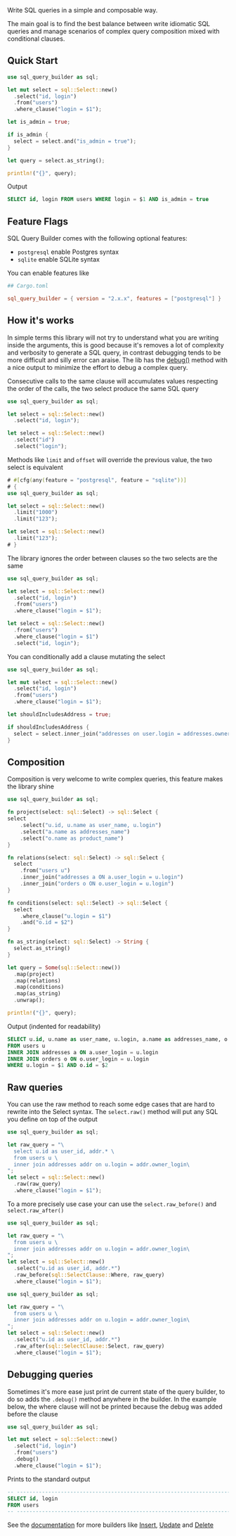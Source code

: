 Write SQL queries in a simple and composable way.

The main goal is to find the best balance between write idiomatic SQL queries and manage scenarios
of complex query composition mixed with conditional clauses.


## Quick Start

```rust
use sql_query_builder as sql;

let mut select = sql::Select::new()
  .select("id, login")
  .from("users")
  .where_clause("login = $1");

let is_admin = true;

if is_admin {
  select = select.and("is_admin = true");
}

let query = select.as_string();

println!("{}", query);
```

Output

```sql
SELECT id, login FROM users WHERE login = $1 AND is_admin = true
```


## Feature Flags

SQL Query Builder comes with the following optional features:
- `postgresql` enable Postgres syntax
- `sqlite` enable SQLite syntax

You can enable features like

```toml
## Cargo.toml

sql_query_builder = { version = "2.x.x", features = ["postgresql"] }
```


## How it's works

In simple terms this library will not try to understand what you are writing inside the arguments, this is good
because it's removes a lot of complexity and verbosity to generate a SQL query, in contrast debugging tends to be more difficult and silly error can araise.
The lib has the [debug()](https://docs.rs/sql_query_builder/latest/sql_query_builder/struct.Select.html#method.debug) method with a nice output to minimize the effort to debug a complex query.

Consecutive calls to the same clause will accumulates values respecting the order of the calls,
the two select produce the same SQL query

```rust
use sql_query_builder as sql;

let select = sql::Select::new()
  .select("id, login");

let select = sql::Select::new()
  .select("id")
  .select("login");
```

Methods like `limit` and `offset` will override the previous value, the two select is equivalent

```rust
# #[cfg(any(feature = "postgresql", feature = "sqlite"))]
# {
use sql_query_builder as sql;

let select = sql::Select::new()
  .limit("1000")
  .limit("123");

let select = sql::Select::new()
  .limit("123");
# }
```

The library ignores the order between clauses so the two selects are the same

```rust
use sql_query_builder as sql;

let select = sql::Select::new()
  .select("id, login")
  .from("users")
  .where_clause("login = $1");

let select = sql::Select::new()
  .from("users")
  .where_clause("login = $1")
  .select("id, login");
```

You can conditionally add a clause mutating the select

```rust
use sql_query_builder as sql;

let mut select = sql::Select::new()
  .select("id, login")
  .from("users")
  .where_clause("login = $1");

let shouldIncludesAddress = true;

if shouldIncludesAddress {
  select = select.inner_join("addresses on user.login = addresses.owner_login");
}
```


## Composition

Composition is very welcome to write complex queries, this feature makes the library shine

```rust
use sql_query_builder as sql;

fn project(select: sql::Select) -> sql::Select {
select
    .select("u.id, u.name as user_name, u.login")
    .select("a.name as addresses_name")
    .select("o.name as product_name")
}

fn relations(select: sql::Select) -> sql::Select {
  select
    .from("users u")
    .inner_join("addresses a ON a.user_login = u.login")
    .inner_join("orders o ON o.user_login = u.login")
}

fn conditions(select: sql::Select) -> sql::Select {
  select
    .where_clause("u.login = $1")
    .and("o.id = $2")
}

fn as_string(select: sql::Select) -> String {
  select.as_string()
}

let query = Some(sql::Select::new())
  .map(project)
  .map(relations)
  .map(conditions)
  .map(as_string)
  .unwrap();

println!("{}", query);
```

Output (indented for readability)

```sql
SELECT u.id, u.name as user_name, u.login, a.name as addresses_name, o.name as product_name
FROM users u
INNER JOIN addresses a ON a.user_login = u.login
INNER JOIN orders o ON o.user_login = u.login
WHERE u.login = $1 AND o.id = $2
```


## Raw queries

You can use the raw method to reach some edge cases that are hard to rewrite into the Select syntax.
The `select.raw()` method will put any SQL you define on top of the output

```rust
use sql_query_builder as sql;

let raw_query = "\
  select u.id as user_id, addr.* \
  from users u \
  inner join addresses addr on u.login = addr.owner_login\
";
let select = sql::Select::new()
  .raw(raw_query)
  .where_clause("login = $1");
```

To a more precisely use case your can use the `select.raw_before()` and `select.raw_after()`

```rust
use sql_query_builder as sql;

let raw_query = "\
  from users u \
  inner join addresses addr on u.login = addr.owner_login\
";
let select = sql::Select::new()
  .select("u.id as user_id, addr.*")
  .raw_before(sql::SelectClause::Where, raw_query)
  .where_clause("login = $1");
```

```rust
use sql_query_builder as sql;

let raw_query = "\
  from users u \
  inner join addresses addr on u.login = addr.owner_login\
";
let select = sql::Select::new()
  .select("u.id as user_id, addr.*")
  .raw_after(sql::SelectClause::Select, raw_query)
  .where_clause("login = $1");
```

## Debugging queries

Sometimes it's more ease just print de current state of the query builder, to do so adds the `.debug()` method anywhere in the builder.
In the example below, the where clause will not be printed because the debug was added before the clause

```rust
use sql_query_builder as sql;

let mut select = sql::Select::new()
  .select("id, login")
  .from("users")
  .debug()
  .where_clause("login = $1");
```

Prints to the standard output

```sql
-- ------------------------------------------------------------------------------
SELECT id, login
FROM users
-- ------------------------------------------------------------------------------
```

See the [documentation](https://docs.rs/sql_query_builder/) for more builders like [Insert](https://docs.rs/sql_query_builder/latest/sql_query_builder/struct.Insert.html), [Update](https://docs.rs/sql_query_builder/latest/sql_query_builder/struct.Update.html) and [Delete](https://docs.rs/sql_query_builder/latest/sql_query_builder/struct.Delete.html)
